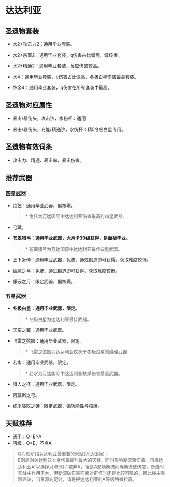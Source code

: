 # 达达利亚

## 圣遗物套装  

- 水2+攻击力2：通用毕业套装。  

- 水2+宗室2：通用毕业套装，q伤害占比偏高，偏核爆。  

- 水2+精通2：通用毕业套装，反应伤害较高。  

- 水4：通用毕业套装，e伤害占比偏高，冬极白星伤害最高套装。  

- 饰金4：通用毕业套装，q伤害在所有套装中最高。  

## 圣遗物对应属性  

- 暴击/暴伤头，攻击沙，水伤杯：通用  

- 暴击/暴伤头，充能/精通沙，水伤杯：精5冬极白星专用。  

## 圣遗物有效词条  

- 攻击力、精通、暴击率、暴击伤害。  

## 推荐武器  

### 四星武器  

- 绝弦：通用毕业武器，偏核爆。  

  > \* 绝弦为万达国际中达达利亚伤害最高的四星武器。  

- 弓藏。  

- **苍翠猎弓：通用毕业武器，大月卡30级获得，易面板毕业。**  

  > \* 苍翠猎弓为万达国际中达达利亚最佳四星武器。  

- 王下近侍：通用毕业武器，免费，通过锻造即可获得，获取难度较低。  

- 破魔之弓：免费，通过锻造即可获得，获取难度较低。  

- 朦云之月：限定武器，偏核爆。  

### 五星武器  

- **冬极白星：通用毕业武器，限定。**

  > \* 冬极白星为达达利亚最佳武器。  

- 天空之翼：通用毕业武器。  

- 飞雷之弦振：通用毕业武器，限定。  

  > \* 飞雷之弦振为达达利亚仅次于冬极白星的最佳武器  

- 若水：通用毕业武器，限定。  

  > \* 若水为万达国际中达达利亚核爆伤害最高武器。  

- 猎人之径：通用毕业武器，限定。  

- 阿莫斯之弓。  

- 终末嗟叹之诗：限定武器，偏功能性与核爆。

## 天赋推荐  

- 通用：Q=E>A  
- 丐版：Q>E，不点A  

> Q为现阶段达达利亚最重要的天赋(万达国际)；  
> E则是对达达利亚本身伤害提升最大的天赋，同时影响断流斩伤害。丐版达达利亚可以选择只点EQ而放弃A，但是A影响断流闪与断流破伤害，断流闪实战中作用不大，但断流破伤害在面对群怪时还是比较可观的，因此楼主强烈建议，当资源充足时，请将把达达利亚的A等级稍微拉高。  
